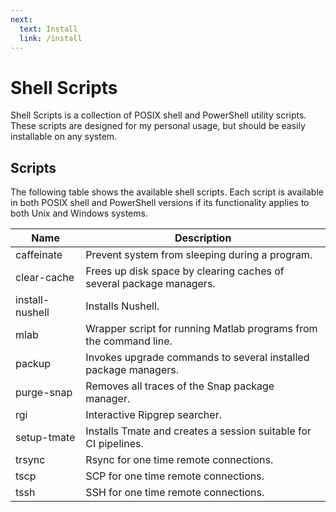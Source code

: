 ```yaml
---
next:
  text: Install
  link: /install
---
```


# Shell Scripts

Shell Scripts is a collection of POSIX shell and PowerShell utility scripts.
These scripts are designed for my personal usage, but should be easily
installable on any system.

## Scripts

The following table shows the available shell scripts. Each script is available
in both POSIX shell and PowerShell versions if its functionality applies to both
Unix and Windows systems.

| Name            | Description                                                         |
| --------------- | ------------------------------------------------------------------- |
| caffeinate      | Prevent system from sleeping during a program.                      |
| clear-cache     | Frees up disk space by clearing caches of several package managers. |
| install-nushell | Installs Nushell.                                                   |
| mlab            | Wrapper script for running Matlab programs from the command line.   |
| packup          | Invokes upgrade commands to several installed package managers.     |
| purge-snap      | Removes all traces of the Snap package manager.                     |
| rgi             | Interactive Ripgrep searcher.                                       |
| setup-tmate     | Installs Tmate and creates a session suitable for CI pipelines.     |
| trsync          | Rsync for one time remote connections.                              |
| tscp            | SCP for one time remote connections.                                |
| tssh            | SSH for one time remote connections.                                |
